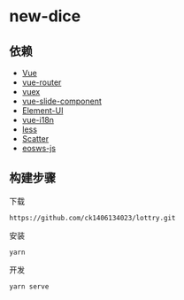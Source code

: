 # new-dice  

## 依赖

* [Vue](https://cn.vuejs.org/)
* [vue-router](https://router.vuejs.org/zh/)
* [vuex](https://vuex.vuejs.org/zh/)
* [vue-slide-component](https://github.com/NightCatSama/vue-slider-component)
* [Element-UI](http://element-cn.eleme.io/#/zh-CN/component/installation)
* [vue-i18n](https://github.com/kazupon/vue-i18n)
* [less](http://lesscss.cn)
* [Scatter](https://get-scatter.com/docs/setting-up-for-web-apps)
* [eosws-js](https://github.com/dfuse-io/eosws-js)

## 构建步骤

下载

```
https://github.com/ck1406134023/lottry.git
```

安装

```
yarn
```

开发

```
yarn serve
```
